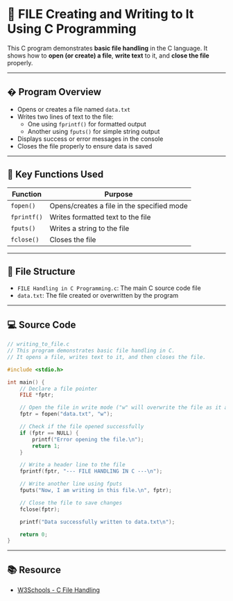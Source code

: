 # 📄 FILE Creating and Writing to It Using C Programming

This C program demonstrates **basic file handling** in the C language. It shows how to **open (or create) a file**, **write text** to it, and **close the file** properly.

---

## � Program Overview

- Opens or creates a file named `data.txt`
- Writes two lines of text to the file:
  - One using `fprintf()` for formatted output
  - Another using `fputs()` for simple string output
- Displays success or error messages in the console
- Closes the file properly to ensure data is saved

---

## 🧠 Key Functions Used

| Function     | Purpose                                           |
|--------------|---------------------------------------------------|
| `fopen()`    | Opens/creates a file in the specified mode        |
| `fprintf()`  | Writes formatted text to the file                 |
| `fputs()`    | Writes a string to the file                       |
| `fclose()`   | Closes the file                                   |

---

## 📁 File Structure

- `FILE Handling in C Programming.c`: The main C source code file
- `data.txt`: The file created or overwritten by the program

---

## 💻 Source Code

```c
// writing_to_file.c
// This program demonstrates basic file handling in C.
// It opens a file, writes text to it, and then closes the file.

#include <stdio.h>

int main() {
    // Declare a file pointer
    FILE *fptr;

    // Open the file in write mode ("w" will overwrite the file as it already exists)
    fptr = fopen("data.txt", "w");

    // Check if the file opened successfully
    if (fptr == NULL) {
        printf("Error opening the file.\n");
        return 1;
    }

    // Write a header line to the file
    fprintf(fptr, "--- FILE HANDLING IN C ---\n");

    // Write another line using fputs
    fputs("Now, I am writing in this file.\n", fptr);

    // Close the file to save changes
    fclose(fptr);

    printf("Data successfully written to data.txt\n");

    return 0;
}

```

---

## 📚 Resource

- [W3Schools - C File Handling](https://www.w3schools.com/c/c_files.asp)

